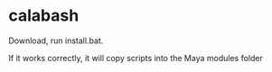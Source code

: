 # calabash
Download, run install.bat.

If it works correctly, it will copy scripts into the Maya modules folder
